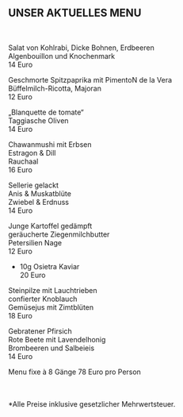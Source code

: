 ## UNSER AKTUELLES MENU
<br>

Salat von Kohlrabi, Dicke Bohnen, Erdbeeren  
Algenbouillon und Knochenmark  
14 Euro  
  
  
Geschmorte Spitzpaprika mit PimentoN de la Vera  
Büffelmilch-Ricotta, Majoran  
12 Euro  
  
  
„Blanquette de tomate“  
Taggiasche Oliven   
14 Euro  
  
  
Chawanmushi mit Erbsen  
Estragon & Dill  
Rauchaal  
16 Euro  
  
  
Sellerie gelackt   
Anis & Muskatblüte  
Zwiebel & Erdnuss  
14 Euro  
  
  
Junge Kartoffel gedämpft  
geräucherte Ziegenmilchbutter  
Petersilien Nage  
12 Euro  
 + 10g Osietra Kaviar   
20 Euro  
  
  
Steinpilze mit Lauchtrieben  
confierter Knoblauch  
Gemüsejus mit Zimtblüten  
18 Euro  
  
  
Gebratener Pfirsich  
Rote Beete mit Lavendelhonig  
Brombeeren und Salbeieis   
14 Euro  
  
  
Menu fixe à 8 Gänge 78 Euro pro Person  


<br>
<br>
*Alle Preise inklusive gesetzlicher Mehrwertsteuer.


